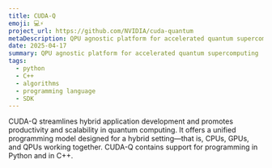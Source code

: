 ```yaml
---
title: CUDA-Q
emoji: 💻⚡
project_url: https://github.com/NVIDIA/cuda-quantum
metaDescription: QPU agnostic platform for accelerated quantum supercomputing
date: 2025-04-17
summary: QPU agnostic platform for accelerated quantum supercomputing
tags:
  - python
  - C++
  - algorithms
  - programming language
  - SDK
---
```


CUDA-Q streamlines hybrid application development and promotes productivity and scalability in quantum computing. It offers a unified programming model designed for a hybrid setting—that is, CPUs, GPUs, and QPUs working together. CUDA-Q contains support for programming in Python and in C++.

